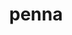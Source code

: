 ---
title: penna
meaning: wing
pos: noun
stem: penn
genend: ae
abbgender: f.
abbgender2: fem.
gender: feminine
declension: first
---